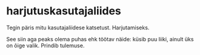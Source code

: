 # harjutuskasutajaliides
Tegin päris mitu kasutajaliidese katsetust. Harjutamiseks.


See siin aga peaks olema puhas ehk töötav näide:
küsib puu liiki, ainult üks on õige valik. 
Prindib tulemuse.

